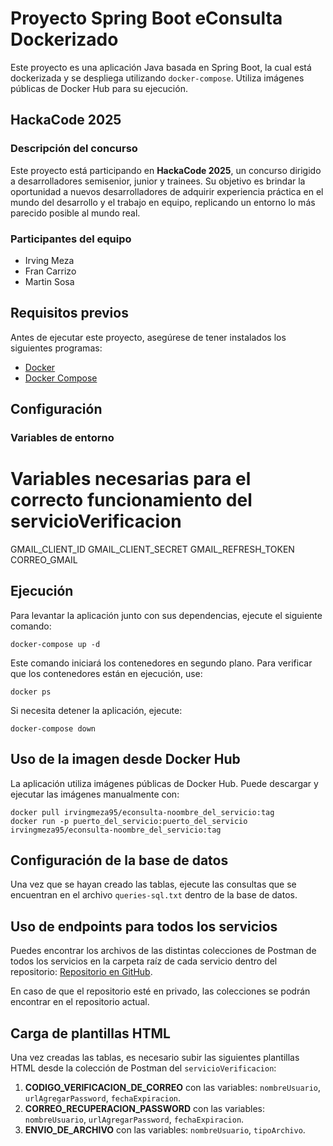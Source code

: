 # Proyecto Spring Boot eConsulta Dockerizado

Este proyecto es una aplicación Java basada en Spring Boot, la cual está dockerizada y se despliega utilizando `docker-compose`. Utiliza imágenes públicas de Docker Hub para su ejecución.

## HackaCode 2025

### Descripción del concurso

Este proyecto está participando en **HackaCode 2025**, un concurso dirigido a desarrolladores semisenior, junior y trainees. Su objetivo es brindar la oportunidad a nuevos desarrolladores de adquirir experiencia práctica en el mundo del desarrollo y el trabajo en equipo, replicando un entorno lo más parecido posible al mundo real.

### Participantes del equipo

- Irving Meza
- Fran Carrizo
- Martin Sosa

## Requisitos previos

Antes de ejecutar este proyecto, asegúrese de tener instalados los siguientes programas:

- [Docker](https://www.docker.com/get-started)
- [Docker Compose](https://docs.docker.com/compose/install/)

## Configuración

### Variables de entorno

# Variables necesarias para el correcto funcionamiento del servicioVerificacion
GMAIL_CLIENT_ID
GMAIL_CLIENT_SECRET
GMAIL_REFRESH_TOKEN
CORREO_GMAIL

## Ejecución

Para levantar la aplicación junto con sus dependencias, ejecute el siguiente comando:

```
docker-compose up -d
```

Este comando iniciará los contenedores en segundo plano. Para verificar que los contenedores están en ejecución, use:

```
docker ps
```

Si necesita detener la aplicación, ejecute:

```
docker-compose down
```

## Uso de la imagen desde Docker Hub

La aplicación utiliza imágenes públicas de Docker Hub. Puede descargar y ejecutar las imágenes manualmente con:

```
docker pull irvingmeza95/econsulta-noombre_del_servicio:tag
docker run -p puerto_del_servicio:puerto_del_servicio irvingmeza95/econsulta-noombre_del_servicio:tag
```

## Configuración de la base de datos

Una vez que se hayan creado las tablas, ejecute las consultas que se encuentran en el archivo `queries-sql.txt` dentro de la base de datos.

## Uso de endpoints para todos los servicios

Puedes encontrar los archivos de las distintas colecciones de Postman de todos los servicios en la carpeta raíz de cada servicio dentro del repositorio:
[Repositorio en GitHub](https://github.com/IrvingMeza95/eConsulta-Back.git).

En caso de que el repositorio esté en privado, las colecciones se podrán encontrar en el repositorio actual.

## Carga de plantillas HTML

Una vez creadas las tablas, es necesario subir las siguientes plantillas HTML desde la colección de Postman del `servicioVerificacion`:

1. **CODIGO_VERIFICACION_DE_CORREO** con las variables: `nombreUsuario`, `urlAgregarPassword`, `fechaExpiracion`.
2. **CORREO_RECUPERACION_PASSWORD** con las variables: `nombreUsuario`, `urlAgregarPassword`, `fechaExpiracion`.
3. **ENVIO_DE_ARCHIVO** con las variables: `nombreUsuario`, `tipoArchivo`.

